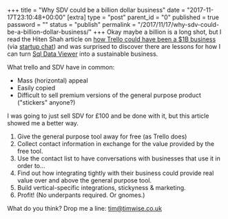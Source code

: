 +++
title = "Why SDV could be a billion dollar business"
date = "2017-11-17T23:10:48+00:00"
[extra]
type = "post"
parent_id = "0"
published = true
password = ""
status = "publish"
permalink = "/2017/11/17/why-sdv-could-be-a-billion-dollar-business/"
+++
Okay maybe a billion is a long shot, but I read the Hiten Shah article on [how Trello could have been a $1B business](https://producthabits.com/why-trello-failed-to-build-a-1-billion-business/) (via [startup chat](https://thestartupchat.com/ep258/)) and was surprised to discover there are lessons for how I can turn [Sql Data Viewer](https://sqldataviewer.com/) into a sustainable business.

What trello and SDV have in common:

*   Mass (horizontal) appeal
*   Easily copied
*   Difficult to sell premium versions of the general purpose product ("stickers" anyone?)

I was going to just sell SDV for £100 and be done with it, but this article showed me a better way.

1.  Give the general purpose tool away for free (as Trello does)
2.  Collect contact information in exchange for the value provided by the free tool.
3.  Use the contact list to have conversations with businesses that use it in order to...
4.  Find out how integrating tightly with their business could provide real value over and above the general purpose tool.
5.  Build vertical-specific integrations, stickyness & marketing.
6.  Profit! (No underpants required. Or gnomes.)

What do you think? Drop me a line: [tim@timwise.co.uk](mailto:tim@timwise.co.uk)
